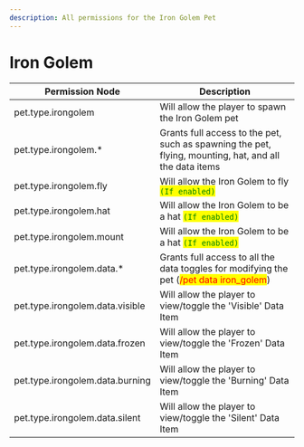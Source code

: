 ```yaml
---
description: All permissions for the Iron Golem Pet
---
```



# Iron Golem
| Permission Node | Description |
| - | - |
| pet.type.irongolem | Will allow the player to spawn the Iron Golem pet |
| pet.type.irongolem.* | Grants full access to the pet, such as spawning the pet, flying, mounting, hat, and all the data items |
| pet.type.irongolem.fly | Will allow the Iron Golem to fly <mark style="color:green;">`(If enabled)`</mark> |
| pet.type.irongolem.hat | Will allow the Iron Golem to be a hat <mark style="color:green;">`(If enabled)`</mark> |
| pet.type.irongolem.mount | Will allow the Iron Golem to be a hat <mark style="color:green;">`(If enabled)`</mark> |
| pet.type.irongolem.data.* | Grants full access to all the data toggles for modifying the pet (<mark style="color:red;">/pet data iron_golem</mark>) |
| pet.type.irongolem.data.visible | Will allow the player to view/toggle the 'Visible' Data Item |
| pet.type.irongolem.data.frozen | Will allow the player to view/toggle the 'Frozen' Data Item |
| pet.type.irongolem.data.burning | Will allow the player to view/toggle the 'Burning' Data Item |
| pet.type.irongolem.data.silent | Will allow the player to view/toggle the 'Silent' Data Item |

